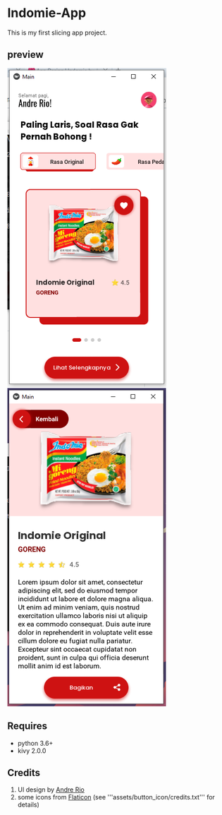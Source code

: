 # Indomie-App
This is my first slicing app project.
## preview
![Preview](/preview/image.PNG)
![Preview](/preview/image2.PNG)
## Requires
- python 3.6+
- kivy 2.0.0
## Credits
1. UI design by [Andre Rio](https://github.com/andregans)
2. some icons from [Flaticon](https://www.flaticon.com/) (see '''assets/button_icon/credits.txt''' for details)
